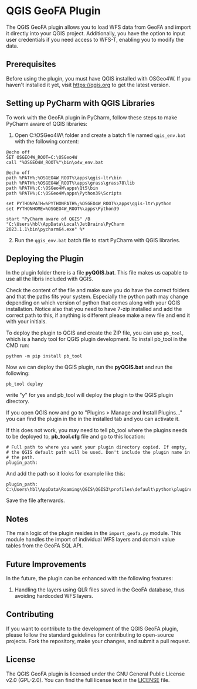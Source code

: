 # QGIS GeoFA Plugin

The QGIS GeoFA plugin allows you to load WFS data from GeoFA and import it directly into your QGIS project. Additionally, you have the option to input user credentials if you need access to WFS-T, enabling you to modify the data.

## Prerequisites

Before using the plugin, you must have QGIS installed with OSGeo4W. If you haven't installed it yet, visit https://qgis.org to get the latest version.

## Setting up PyCharm with QGIS Libraries

To work with the GeoFA plugin in PyCharm, follow these steps to make PyCharm aware of QGIS libraries:

1. Open C:\OSGeo4W\ folder and create a batch file named `qgis_env.bat` with the following content:

```Batch 
@echo off
SET OSGEO4W_ROOT=C:\OSGeo4W
call "%OSGEO4W_ROOT%"\bin\o4w_env.bat

@echo off
path %PATH%;%OSGEO4W_ROOT%\apps\qgis-ltr\bin
path %PATH%;%OSGEO4W_ROOT%\apps\grass\grass78\lib
path %PATH%;C:\OSGeo4W\apps\Qt5\bin
path %PATH%;C:\OSGeo4W\apps\Python39\Scripts

set PYTHONPATH=%PYTHONPATH%;%OSGEO4W_ROOT%\apps\qgis-ltr\python
set PYTHONHOME=%OSGEO4W_ROOT%\apps\Python39

start "PyCharm aware of QGIS" /B "C:\Users\hbl\AppData\Local\JetBrains\PyCharm 2023.1.1\bin\pycharm64.exe" %*
```

2. Run the `qgis_env.bat` batch file to start PyCharm with QGIS libraries.


## Deploying the Plugin

In the plugin folder there is a file **pyQGIS.bat**. This file makes us capable to use all the libris included with QGIS.

Check the content of the file and make sure you do have the correct folders and that the paths fits your system. Especially the python path may change depending on which version of python that comes along with your QGIS installation. Notice also that you need to have 7-zip installed and add the correct path to this, if anything is different please make a new file and end it with your initials.

To deploy the plugin to QGIS and create the ZIP file, you can use `pb_tool`, which is a handy tool for QGIS plugin development. To install pb_tool in the CMD run:

```
python -m pip install pb_tool
```

Now we can deploy the QGIS plugin, run the **pyQGIS.bat** and run the following:

```
pb_tool deploy
```
write "y" for yes and pb_tool will deploy the plugin to the QGIS plugin directory.

If you open QGIS now and go to "Plugins > Manage and Install Plugins..." you can find the plugin in the in the installed tab and you can activate it.

If this does not work, you may need to tell pb_tool where the plugins needs to be deployed to, **pb_tool.cfg** file and go to this location:

```
# Full path to where you want your plugin directory copied. If empty,
# the QGIS default path will be used. Don't include the plugin name in
# the path.
plugin_path: 
```

And add the path so it looks for example like this:

```
plugin_path: C:\Users\hbl\AppData\Roaming\QGIS\QGIS3\profiles\default\python\plugins
```

Save the file afterwards.

## Notes
The main logic of the plugin resides in the `import_geofa.py` module. This module handles the import of individual WFS layers and domain value tables from the GeoFA SQL API.

## Future Improvements
In the future, the plugin can be enhanced with the following features:

1. Handling the layers using QLR files saved in the GeoFA database, thus avoiding hardcoded WFS layers.

## Contributing

If you want to contribute to the development of the QGIS GeoFA plugin, please follow the standard guidelines for contributing to open-source projects. Fork the repository, make your changes, and submit a pull request.

## License

The QGIS GeoFA plugin is licensed under the GNU General Public License v2.0 (GPL-2.0). You can find the full license text in the [LICENSE](LICENSE) file.
